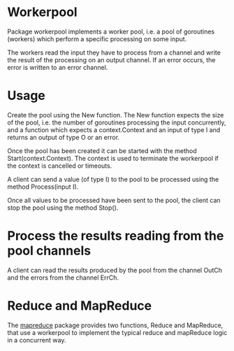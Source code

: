 # Workerpool

Package workerpool implements a worker pool, i.e. a pool of goroutines (workers) which perform a specific processing on some input.

The workers read the input they have to process from a channel and write the result of the processing on an output channel. If an error occurs, the error is written to an error channel.

# Usage

Create the pool using the New function. The New function expects the size of the pool, i.e. the number of goroutines processing the input concurrently,
and a function which expects a context.Context and an input of type I and returns an output of type O or an error.

Once the pool has been created it can be started with the method Start(context.Context). The context is used to terminate the workerpool if the context is cancelled or timeouts.

A client can send a value (of type I) to the pool to be processed using the method Process(input I).

Once all values to be processed have been sent to the pool, the client can stop the pool using the method Stop().

# Process the results reading from the pool channels

A client can read the results produced by the pool from the channel OutCh and the errors from the channel ErrCh.

# Reduce and MapReduce

The [mapreduce](./mapreduce/) package provides two functions, Reduce and MapReduce, that use a workerpool to implement the typical reduce and mapReduce logic in a concurrent way.
